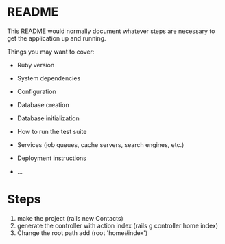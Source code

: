 # README

This README would normally document whatever steps are necessary to get the
application up and running.

Things you may want to cover:

* Ruby version

* System dependencies

* Configuration

* Database creation

* Database initialization

* How to run the test suite

* Services (job queues, cache servers, search engines, etc.)

* Deployment instructions

* ...

# Steps

1. make the project (rails new Contacts)
2. generate the controller with action index (rails g controller home index)
3. Change the root path add (root 'home#index')
